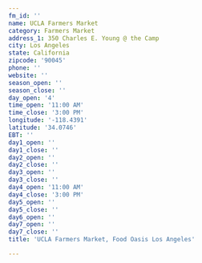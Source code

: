 ```yaml
---
fm_id: ''
name: UCLA Farmers Market
category: Farmers Market
address_1: 350 Charles E. Young @ the Camp
city: Los Angeles
state: California
zipcode: '90045'
phone: ''
website: ''
season_open: ''
season_close: ''
day_open: '4'
time_open: '11:00 AM'
time_close: '3:00 PM'
longitude: '-118.4391'
latitude: '34.0746'
EBT: ''
day1_open: ''
day1_close: ''
day2_open: ''
day2_close: ''
day3_open: ''
day3_close: ''
day4_open: '11:00 AM'
day4_close: '3:00 PM'
day5_open: ''
day5_close: ''
day6_open: ''
day7_open: ''
day7_close: ''
title: 'UCLA Farmers Market, Food Oasis Los Angeles'

---
```

